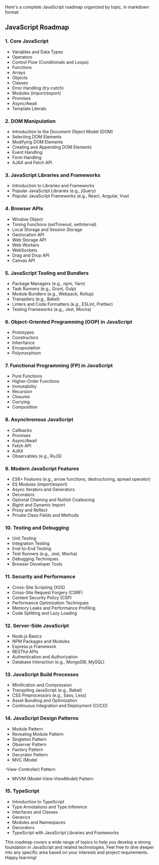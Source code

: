 Here's a complete JavaScript roadmap organized by topic, in markdown format:

## JavaScript Roadmap

### 1. Core JavaScript

- Variables and Data Types
- Operators
- Control Flow (Conditionals and Loops)
- Functions
- Arrays
- Objects
- Classes
- Error Handling (try-catch)
- Modules (import/export)
- Promises
- Async/Await
- Template Literals

### 2. DOM Manipulation

- Introduction to the Document Object Model (DOM)
- Selecting DOM Elements
- Modifying DOM Elements
- Creating and Appending DOM Elements
- Event Handling
- Form Handling
- AJAX and Fetch API

### 3. JavaScript Libraries and Frameworks

- Introduction to Libraries and Frameworks
- Popular JavaScript Libraries (e.g., jQuery)
- Popular JavaScript Frameworks (e.g., React, Angular, Vue)

### 4. Browser APIs

- Window Object
- Timing Functions (setTimeout, setInterval)
- Local Storage and Session Storage
- Geolocation API
- Web Storage API
- Web Workers
- WebSockets
- Drag and Drop API
- Canvas API

### 5. JavaScript Tooling and Bundlers

- Package Managers (e.g., npm, Yarn)
- Task Runners (e.g., Grunt, Gulp)
- Module Bundlers (e.g., Webpack, Rollup)
- Transpilers (e.g., Babel)
- Linters and Code Formatters (e.g., ESLint, Prettier)
- Testing Frameworks (e.g., Jest, Mocha)

### 6. Object-Oriented Programming (OOP) in JavaScript

- Prototypes
- Constructors
- Inheritance
- Encapsulation
- Polymorphism

### 7. Functional Programming (FP) in JavaScript

- Pure Functions
- Higher-Order Functions
- Immutability
- Recursion
- Closures
- Currying
- Composition

### 8. Asynchronous JavaScript

- Callbacks
- Promises
- Async/Await
- Fetch API
- AJAX
- Observables (e.g., RxJS)

### 9. Modern JavaScript Features

- ES6+ Features (e.g., arrow functions, destructuring, spread operator)
- ES Modules (import/export)
- Async Iterators and Generators
- Decorators
- Optional Chaining and Nullish Coalescing
- BigInt and Dynamic Import
- Proxy and Reflect
- Private Class Fields and Methods

### 10. Testing and Debugging

- Unit Testing
- Integration Testing
- End-to-End Testing
- Test Runners (e.g., Jest, Mocha)
- Debugging Techniques
- Browser Developer Tools

### 11. Security and Performance

- Cross-Site Scripting (XSS)
- Cross-Site Request Forgery (CSRF)
- Content Security Policy (CSP)
- Performance Optimization Techniques
- Memory Leaks and Performance Profiling
- Code Splitting and Lazy Loading

### 12. Server-Side JavaScript

- Node.js Basics
- NPM Packages and Modules
- Express.js Framework
- RESTful APIs
- Authentication and Authorization
- Database Interaction (e.g., MongoDB, MySQL)

### 13. JavaScript Build Processes

- Minification and Compression
- Transpiling JavaScript (e.g., Babel)
- CSS Preprocessors (e.g., Sass, Less)
- Asset Bundling and Optimization
- Continuous Integration and Deployment (CI/CD)

### 14. JavaScript Design Patterns

- Module Pattern
- Revealing Module Pattern
- Singleton Pattern
- Observer Pattern
- Factory Pattern
- Decorator Pattern
- MVC (Model

-View-Controller) Pattern
- MVVM (Model-View-ViewModel) Pattern

### 15. TypeScript

- Introduction to TypeScript
- Type Annotations and Type Inference
- Interfaces and Classes
- Generics
- Modules and Namespaces
- Decorators
- TypeScript with JavaScript Libraries and Frameworks

This roadmap covers a wide range of topics to help you develop a strong foundation in JavaScript and related technologies. Feel free to dive deeper into any specific area based on your interests and project requirements. Happy learning!
